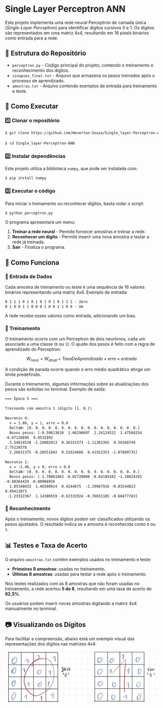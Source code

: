 # Single Layer Perceptron ANN

Este projeto implementa uma rede neural Perceptron de camada única (_Single-Layer Perceptron_) para identificar dígitos cursivos 0 e 1. Os dígitos são representados em uma matriz 4x4, resultando em 16 pixels binários como entrada para a rede.

## 📁 Estrutura do Repositório

- `perceptron.py` - Código principal do projeto, contendo o treinamento e reconhecimento dos dígitos.
- `sinapses_final.txt` - Arquivo que armazena os pesos treinados após o processo de aprendizado.
- `amostras.txt` - Arquivo contendo exemplos de entrada para treinamento e teste.

## 🚀 Como Executar

### 1️⃣ Clonar o repositório

```bash
$ git clone https://github.com/Heverton-Souza/Single_layer-Perceptron-ANN.git

$ cd Single_layer-Perceptron-ANN
```

### 2️⃣ Instalar dependências

Este projeto utiliza a biblioteca `numpy`, que pode ser instalada com:

```bash
$ pip install numpy
```

### 3️⃣ Executar o código

Para iniciar o treinamento ou reconhecer dígitos, basta rodar o script:

```bash
$ python perceptron.py
```

O programa apresentará um menu:

1. **Treinar a rede neural** - Permite fornecer amostras e treinar a rede.
2. **Reconhecer um dígito** - Permite inserir uma nova amostra e testar a rede já treinada.
3. **Sair** - Finaliza o programa.

## 🧠 Como Funciona

### 🔹 Entrada de Dados

Cada amostra de treinamento ou teste é uma sequência de 16 valores binários representando uma matriz 4x4. Exemplo de entrada:

```
0 1 1 1 0 1 0 1 0 1 0 1 0 1 1 1 - Zero
0 1 0 0 1 1 0 0 0 1 0 0 1 1 0 0 - Um
```

A rede recebe esses valores como entrada, adicionando um bias.

### 🔹 Treinamento

O treinamento ocorre com um Perceptron de dois neurônios, cada um associado a uma classe (`0` ou `1`). O ajuste dos pesos é feito com a regra de aprendizado do Perceptron:

```math
W_{novo} = W_{atual} + TaxaDeAprendizado \times erro \times entrada
```

A condição de parada ocorre quando o erro médio quadrático atinge um limite predefinido.

Durante o treinamento, algumas informações sobre as atualizações dos pesos são exibidas no terminal. Exemplo de saída:

```
=== Época 5 ===

Treinando com amostra 1 (dígito [1. 0.])

Neuronio 0:
  v = 1.86, y = 1, erro = 0.0
  DeltaW: [0. 0. 0. 0. 0. 0. 0. 0. 0. 0. 0. 0. 0. 0. 0. 0. 0.]
  Novos pesos: [-0.50613628  1.66296697  2.24124522  1.47584254 -0.87120899  0.0532992
 -3.54614538 -2.28802013  0.36321573 -1.11362365  0.58368744  2.75120378
  2.26631375 -0.28551842  0.51624666  0.41552353 -1.07899735]

Neuronio 1:
  v = -2.46, y = 0, erro = 0.0
  DeltaW: [0. 0. 0. 0. 0. 0. 0. 0. 0. 0. 0. 0. 0. 0. 0. 0. 0.]
  Novos pesos: [ 1.70861063 -0.02720808 -0.64189102 -1.28024203 -0.48364429 -0.80908956
  1.05348833  1.46500914  0.4244675  -2.29967916 -0.01544823  0.49413873
 -1.23322367  1.14300559 -0.62332924 -0.76031105 -0.60477783]
```

### 🔹 Reconhecimento

Após o treinamento, novos dígitos podem ser classificados utilizando os pesos ajustados. O resultado indica se a amostra é reconhecida como `0` ou `1`.

## 📊 Testes e Taxa de Acerto

O arquivo `amostras.txt` contém exemplos usados no treinamento e teste:

- **Primeiras 8 amostras**: usadas no treinamento.
- **Últimas 8 amostras**: usadas para testar a rede após o treinamento.

Nos testes realizados com as 8 amostras que não foram usadas no treinamento, a rede acertou **5 de 8**, resultando em uma taxa de acerto de **62,5%**.

Os usuários podem inserir novas amostras digitando a matriz 4x4 manualmente no terminal.

## 📷 Visualizando os Dígitos

Para facilitar a compreensão, abaixo está um exemplo visual das representações dos dígitos nas matrizes 4x4:

![Exemplo](assets/Exemplo.jpeg)
